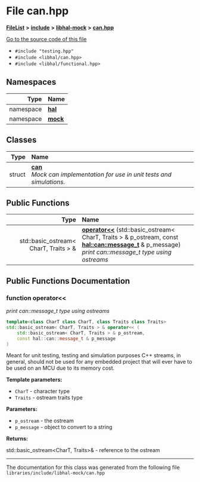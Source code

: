 

# File can.hpp



[**FileList**](files.md) **>** [**include**](dir_cba0faac6e93618a6e2539705915bd70.md) **>** [**libhal-mock**](dir_24679974995b72317f1fb09ac5dd2fb9.md) **>** [**can.hpp**](libhal-mock_2can_8hpp.md)

[Go to the source code of this file](libhal-mock_2can_8hpp_source.md)



* `#include "testing.hpp"`
* `#include <libhal/can.hpp>`
* `#include <libhal/functional.hpp>`













## Namespaces

| Type | Name |
| ---: | :--- |
| namespace | [**hal**](namespacehal.md) <br> |
| namespace | [**mock**](namespacehal_1_1mock.md) <br> |


## Classes

| Type | Name |
| ---: | :--- |
| struct | [**can**](structhal_1_1mock_1_1can.md) <br>_Mock can implementation for use in unit tests and simulations._  |






















## Public Functions

| Type | Name |
| ---: | :--- |
|  std::basic\_ostream&lt; CharT, Traits &gt; & | [**operator&lt;&lt;**](#function-operator) (std::basic\_ostream&lt; CharT, Traits &gt; & p\_ostream, const [**hal::can::message\_t**](structhal_1_1can_1_1message__t.md) & p\_message) <br>_print can::message\_t type using ostreams_  |




























## Public Functions Documentation




### function operator&lt;&lt; 

_print can::message\_t type using ostreams_ 
```C++
template<class CharT class CharT, class Traits class Traits>
std::basic_ostream< CharT, Traits > & operator<< (
    std::basic_ostream< CharT, Traits > & p_ostream,
    const hal::can::message_t & p_message
) 
```



Meant for unit testing, testing and simulation purposes C++ streams, in general, should not be used for any embedded project that will ever have to be used on an MCU due to its memory cost.




**Template parameters:**


* `CharT` - character type 
* `Traits` - ostream traits type 



**Parameters:**


* `p_ostream` - the ostream 
* `p_message` - object to convert to a string 



**Returns:**

std::basic\_ostream&lt;CharT, Traits&gt;& - reference to the ostream 





        

------------------------------
The documentation for this class was generated from the following file `libraries/include/libhal-mock/can.hpp`

